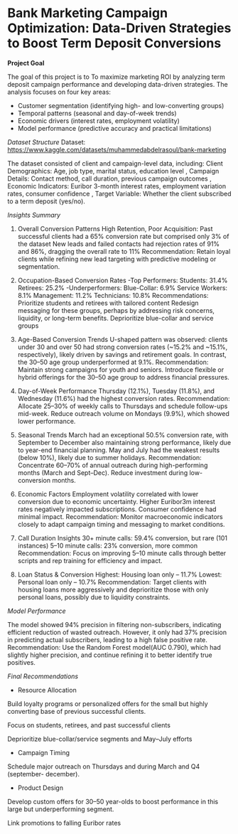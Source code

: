# Bank Marketing Campaign Optimization: Data-Driven Strategies to Boost Term Deposit Conversions
**Project Goal**

The goal of this project is to To maximize marketing ROI by analyzing term deposit campaign performance and developing data-driven strategies. The analysis focuses on four key areas:

- Customer segmentation (identifying high- and low-converting groups)
- Temporal patterns (seasonal and day-of-week trends)
- Economic drivers (interest rates, employment volatility)
- Model performance (predictive accuracy and practical limitations)

_Dataset Structure_
Dataset: https://www.kaggle.com/datasets/muhammedabdelrasoul/bank-marketing

The dataset consisted of client and campaign-level data, including:
Client Demographics: Age, job type, marital status, education level ,
Campaign Details: Contact method, call duration, previous campaign outcomes ,
Economic Indicators: Euribor 3-month interest rates, employment variation rates, consumer confidence ,
Target Variable: Whether the client subscribed to a term deposit (yes/no).

_Insights Summary_

1. Overall Conversion Patterns
High Retention, Poor Acquisition:
Past successful clients had a 65% conversion rate but comprised only 3% of the dataset
New leads and failed contacts had rejection rates of 91% and 86%, dragging the overall rate to 11%
Recommendation:
Retain loyal clients while refining new lead targeting with predictive modeling or segmentation.

2. Occupation-Based Conversion Rates
-Top Performers:
Students: 31.4%
Retirees: 25.2%
-Underperformers:
Blue-Collar: 6.9%
Service Workers: 8.1%
Management: 11.2%
Technicians: 10.8%
Recommendations:
Prioritize students and retirees with tailored content
Redesign messaging for these groups, perhaps by addressing risk concerns, liquidity, or long-term benefits.
Deprioritize blue-collar and service groups

3. Age-Based Conversion Trends
U-shaped pattern was observed: clients under 30 and over 50 had strong conversion rates (~15.2% and ~15.1%, respectively), likely driven by savings and retirement goals.
In contrast, the 30–50 age group underperformed at 9.1%.
Recommendation:
Maintain strong campaigns for youth and seniors. Introduce flexible or hybrid offerings for the 30–50 age group to address financial pressures.

4. Day-of-Week Performance
Thursday (12.1%), Tuesday (11.8%), and Wednesday (11.6%) had the highest conversion rates.
Recommendation:
Allocate 25–30% of weekly calls to Thursdays and schedule follow-ups mid-week. Reduce outreach volume on Mondays (9.9%), which showed lower performance.

5. Seasonal Trends
March had an exceptional 50.5% conversion rate, with September to December also maintaining strong performance, likely due to year-end financial planning.
May and July had the weakest results (below 10%), likely due to summer holidays.
Recommendation:
Concentrate 60–70% of annual outreach during high-performing months (March and Sept–Dec). Reduce investment during low-conversion months.

6. Economic Factors
Employment volatility correlated with lower conversion due to economic uncertainty.
Higher Euribor3m interest rates negatively impacted subscriptions.
Consumer confidence had minimal impact.
Recommendation:
Monitor macroeconomic indicators closely to adapt campaign timing and messaging to market conditions.



7. Call Duration Insights
30+ minute calls: 59.4% conversion, but rare (101 instances)
5–10 minute calls: 23% conversion, more common
Recommendation:
Focus on improving 5–10 minute calls through better scripts and rep training for efficiency and impact.


8. Loan Status & Conversion
Highest: Housing loan only – 11.7%
Lowest: Personal loan only – 10.7%
Recommendation: 
Target clients with housing loans more aggressively and deprioritize those with only personal loans, possibly due to liquidity constraints.



_Model Performance_

The model showed 94% precision in filtering non-subscribers, indicating efficient reduction of wasted outreach.
However, it only had 37% precision in predicting actual subscribers, leading to a high false positive rate.
Recommendation: 
Use the Random Forest model(AUC 0.790), which had slightly higher precision, and continue refining it to better identify true positives.



_Final Recommendations_


- Resource Allocation


Build loyalty programs or personalized offers for the small but highly converting base of previous successful clients.

Focus on students, retirees, and past successful clients

Deprioritize blue-collar/service segments and May–July efforts

- Campaign Timing

Schedule major outreach on Thursdays and during March and Q4 (september- december).

- Product Design
 
 Develop custom offers for 30–50 year-olds to boost performance in this large but underperforming segment.

Link promotions to falling Euribor rates
